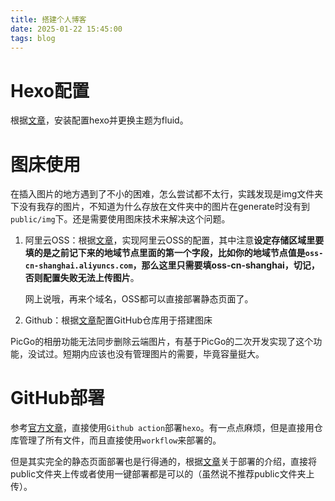 ```yaml
---
title: 搭建个人博客
date: 2025-01-22 15:45:00
tags: blog
---
```

# Hexo配置

根据[文章](https://blog.csdn.net/yaorongke/article/details/119089190)，安装配置hexo并更换主题为fluid。

# 图床使用

在插入图片的地方遇到了不小的困难，怎么尝试都不太行，实践发现是img文件夹下没有我存的图片，不知道为什么存放在文件夹中的图片在generate时没有到`public/img`下。还是需要使用图床技术来解决这个问题。

1. 阿里云OSS：根据[文章](https://developer.aliyun.com/article/1465963)，实现阿里云OSS的配置，其中注意**设定存储区域里要填的是之前记下来的地域节点里面的第一个字段，比如你的地域节点值是`oss-cn-shanghai.aliyuncs.com`，那么这里只需要填oss-cn-shanghai，切记，否则配置失败无法上传图片**。

   网上说哦，再来个域名，OSS都可以直接部署静态页面了。

2. Github：根据[文章](https://zhuanlan.zhihu.com/p/489236769)配置GitHub仓库用于搭建图床

PicGo的相册功能无法同步删除云端图片，有基于PicGo的二次开发实现了这个功能，没试过。短期内应该也没有管理图片的需要，毕竟容量挺大。

# GitHub部署

参考[官方文章](https://hexo.io/zh-cn/docs/github-pages)，直接使用`Github action`部署`hexo`。有一点点麻烦，但是直接用仓库管理了所有文件，而且直接使用`workflow`来部署的。

但是其实完全的静态页面部署也是行得通的，根据[文章](https://blog.csdn.net/yaorongke/article/details/119089190)关于部署的介绍，直接将public文件夹上传或者使用一键部署都是可以的（虽然说不推荐public文件夹上传）。